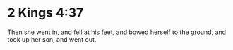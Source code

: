 # 2 Kings 4:37

Then she went in, and fell at his feet, and bowed herself to the ground, and took up her son, and went out.
